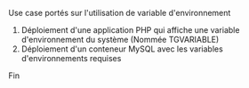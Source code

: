 Use case portés sur l'utilisation de variable d'environnement

1. Déploiement d'une application PHP qui affiche une variable d'environnement du système (Nommée TGVARIABLE)
2. Déploiement d'un conteneur MySQL avec les variables d'environnements requises

Fin